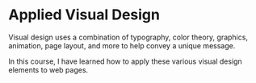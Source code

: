 # Applied Visual Design

Visual design uses a combination of typography, color theory, graphics, animation, page layout, and more to help convey a unique message.  

 In this course, I have learned how to apply these various visual design elements to web pages.
